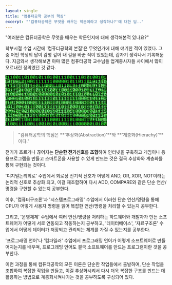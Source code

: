 ```yaml
---
layout: single
title: "컴퓨터공학 공부의 핵심"
excerpt: "'컴퓨터공학은 무엇을 배우는 학문이라고 생각하나?'에 대한 답.."
---
```




"여러분은 컴퓨터공학은 무엇을 배우는 학문인지에 대해 생각해본적 있나요?"

학부시절 수업 시간에 '컴퓨터공학의 본질'은 무엇인가에 대해 얘기한 적이 있었다. 그 중 어떤 학생의 답이 감명 깊어 내 길을 바꾼 적이 있었는데, 갑자기 생각나서 기록해둔다.
지금와서 생각해보면 아마 많은 컴퓨터공학 교수님들 업계종사자들 사이에서 많이 오르내린 정의였던 것 같다.



![0and1](../_images/2022-10-03-first/0and1.jpeg)



> "컴퓨터공학의 핵심은 **'추상화(Abstraction)'**와 **'계층화(Hierachy)'**이다."

전기가 흐르거나 끊어지는 **단순한 전기신호**를 **조합**하여 인터넷을 구축하고 게임이나 응용프로그램을 만들고 스마트폰을 사용할 수 있게 만드는 것은 결국 추상화와 계층화를 통해 구현되는 것이다.

'디지털논리회로' 수업에서 회로상 전기적 신호가 어떻게 AND, OR, XOR, NOT이라는 논리적 신호로 추상화 되고, 이걸 재조합하여 다시 ADD, COMPARE와 같은 단순 연산/명령을 구현할 수 있는지 공부한다.

이후, '컴퓨터구조론'과 '시스템프로그래밍' 수업에서 이러한 단순 연산/명령을 통해 CPU가 어떻게 사용자 명령을 읽어 복잡한 연산/명령을 처리할 수 있는지 공부한다.

그리고, '운영체제' 수업에서 여러 연산/명령을 처리하는 하드웨어와 개발자가 만든 소프트웨어가 어떻게 서로 연동되고 작동하는지 공부하고, '데이터베이스', '자료구조론' 수업에서 어떻게 데이터가 저장되고 관리되는 체계를 가질 수 있는지를 공부한다.

'프로그래밍 언어'나 '컴파일러' 수업에서 프로그래밍 언어가 어떻게 소프트웨어로 만들어지는지를 배우며, 프로그래밍 언어도 결국 소프트웨어를 만드는 프로그램이란 것을 공부한다.

이런 과정을 통해 컴퓨터공학의 모든 이론은 단순한 작업들에서 출발하여, 단순 작업을 조합하여 복잡한 작업을 만들고, 이걸 추상화시켜서 다시 더욱 복잡한 구조를 만드는 데 활용하는 방법으로 계층화시켜나가는 것을 공부하도록 구성되어 있다.
